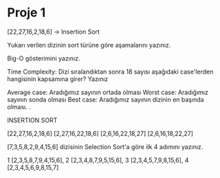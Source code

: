 # Proje 1
[22,27,16,2,18,6] -> Insertion Sort

Yukarı verilen dizinin sort türüne göre aşamalarını yazınız.

Big-O gösterimini yazınız.

Time Complexity: Dizi sıralandıktan sonra 18 sayısı aşağıdaki case'lerden hangisinin kapsamına girer? Yazınız

Average case: Aradığımız sayının ortada olması
Worst case: Aradığımız sayının sonda olması
Best case: Aradığımız sayının dizinin en başında olması.
.

INSERTION SORT

[22,27,16,2,18,6]   [2,27,16,22,18,6]   [2,6,16,22,18,27]   [2,6,16,18,22,27]



[7,3,5,8,2,9,4,15,6] dizisinin Selection Sort'a göre ilk 4 adımını yazınız.

1 [2,3,5,8,7,9,4,15,6],   2 [2,3,4,8,7,9,5,15,6],    3 [2,3,4,5,7,9,8,15,6],    4 [2,3,4,5,6,9,8,15,7]
